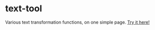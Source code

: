# text-tool
Various text transformation functions, on one simple page. [Try it here!](https://composedevelopment.github.io/text-tool/)
